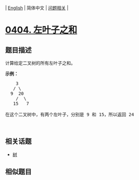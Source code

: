 
| [English](README_EN.md) | 简体中文 | [问题相关](QUESTION.md) |
# [0404. 左叶子之和](https://leetcode-cn.com/problems/sum-of-left-leaves/)
## 题目描述
<p>计算给定二叉树的所有左叶子之和。</p>

<p><strong>示例：</strong></p>

<pre>
    3
   / \
  9  20
    /  \
   15   7

在这个二叉树中，有两个左叶子，分别是 9 和 15，所以返回 24</pre>

<p>&nbsp;</p>

## 相关话题
- [树](https://leetcode-cn.com/tag/tree)
## 相似题目

